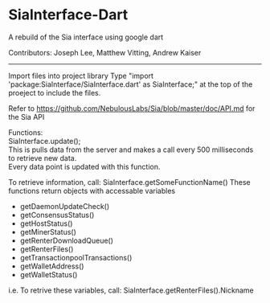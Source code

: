 # SiaInterface-Dart
A rebuild of the Sia interface using google dart

Contributors: Joseph Lee, Matthew Vitting, Andrew Kaiser

---

Import files into project library
Type "import 'package:SiaInterface/SiaInterface.dart' as SiaInterface;" at the top of the proeject to include the files.

Refer to https://github.com/NebulousLabs/Sia/blob/master/doc/API.md for the Sia API

Functions:   
SiaInterface.update();  
This is pulls data from the server and makes a call every 500 milliseconds to retrieve new data.   
Every data point is updated with this function.   
  
To retrieve information, call: SiaInterface.getSomeFunctionName()
These functions return objects with accessable variables
- getDaemonUpdateCheck()
- getConsensusStatus()
- getHostStatus() 
- getMinerStatus()
- getRenterDownloadQueue()
- getRenterFiles()
- getTransactionpoolTransactions()
- getWalletAddress()
- getWalletStatus()
  
i.e.  To retrive these variables, call: SiaInterface.getRenterFiles().Nickname
  
      

